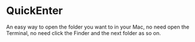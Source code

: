 QuickEnter
==========

An easy way to open the folder you want to in your Mac, no need open the Terminal, no need click the Finder and the next folder as so on.
